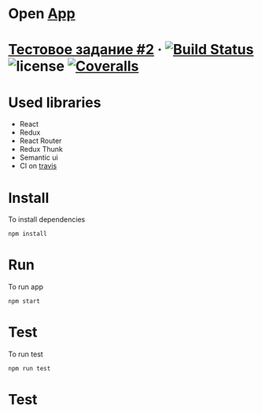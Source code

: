 # Open [App](https://react-redux-test-2.herokuapp.com)

# [Тестовое задание #2](https://vk.com/@maxpfrontend-testovoe-zadanie-2) &middot; [![Build Status](https://travis-ci.org/artbocha/react-redux-test-task-2.svg?branch=master)](https://travis-ci.org/artbocha/react-redux-test-task-2) ![license](https://img.shields.io/github/license/mashape/apistatus.svg) [![Coveralls][coveralls-badge]][coveralls]

[coveralls-badge]: https://img.shields.io/coveralls/artbocha/react-redux-test-task-2/master.png?style=flat-square
[coveralls]: https://coveralls.io/github/artbocha/react-redux-test-task-2

# Used libraries

* React
* Redux
* React Router
* Redux Thunk
* Semantic ui
* CI on [travis](https://travis-ci.org)

# Install

To install dependencies

```shell
npm install
```

# Run

To run app

```shell
npm start
```

# Test

To run test

```shell
npm run test
```

# Test

